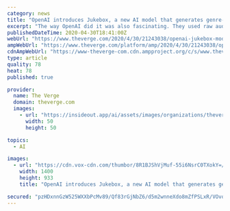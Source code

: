 ```yaml
---
category: news
title: "OpenAI introduces Jukebox, a new AI model that generates genre-specific music with lyrics"
excerpt: "The way OpenAI did it was also fascinating. They used raw audio to train the model — which spits out raw audio in return — instead of using “symbolic music,” like player pianos use, because symbolic music doesn’t include voices."
publishedDateTime: 2020-04-30T18:41:00Z
webUrl: "https://www.theverge.com/2020/4/30/21243038/openai-jukebox-model-raw-audio-lyrics-ai-generated-copyright"
ampWebUrl: "https://www.theverge.com/platform/amp/2020/4/30/21243038/openai-jukebox-model-raw-audio-lyrics-ai-generated-copyright"
cdnAmpWebUrl: "https://www-theverge-com.cdn.ampproject.org/c/s/www.theverge.com/platform/amp/2020/4/30/21243038/openai-jukebox-model-raw-audio-lyrics-ai-generated-copyright"
type: article
quality: 78
heat: 78
published: true

provider:
  name: The Verge
  domain: theverge.com
  images:
    - url: "https://insideout.app/ai/assets/images/organizations/theverge.com-50x50.jpg"
      width: 50
      height: 50

topics:
  - AI

images:
  - url: "https://cdn.vox-cdn.com/thumbor/8R1BJShVjMuf-55i6NsrC0TXokY=/0x0:2000x1333/1400x933/filters:focal(840x507:1160x827):no_upscale()/cdn.vox-cdn.com/uploads/chorus_image/image/66735464/openai_dactyl_one_handed_solve.0.jpeg"
    width: 1400
    height: 933
    title: "OpenAI introduces Jukebox, a new AI model that generates genre-specific music with lyrics"

secured: "pzHDxnnGzW525WXXbPcMv89/Qf83rGjNbZ6/d5m2wnneXdo8mZfPSLxR/VOvqHt0mcMqtseaJs+9UD58aKYbI+nmeyuf1qZ79xlLgKUWswHOLdtdYLERLWKIfoXJxY0etj836qtiTmYA454uCtYgelYHECuKFEhZopFCyB9qf9RX/wIUihfMQ1Ovpt3UDPL8oj1YcobwYzqQwtyilzFwLpmrhmRL8CgEuW45jikH/TeF/3wH7D2W3A6uEaEi8sF7DfhajLNUiI2b65nHhOaOl1rwYkDfM5u7C8mtMXt4D/IKoJc0s1LqZolC23i7Kgte;j9PCco1z8u+xthy/pbE/AQ=="
---
```


